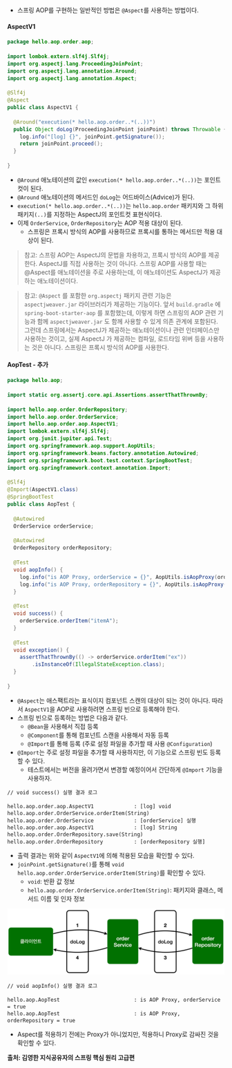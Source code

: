 
- 스프링 AOP를 구현하는 일반적인 방법은 `@Aspect`를 사용하는 방법이다.

#### AspectV1
```java
package hello.aop.order.aop;  
  
import lombok.extern.slf4j.Slf4j;  
import org.aspectj.lang.ProceedingJoinPoint;  
import org.aspectj.lang.annotation.Around;  
import org.aspectj.lang.annotation.Aspect;  
  
@Slf4j  
@Aspect  
public class AspectV1 {  
  
  @Around("execution(* hello.aop.order..*(..))")  
  public Object doLog(ProceedingJoinPoint joinPoint) throws Throwable {  
    log.info("[log] {}", joinPoint.getSignature());  
    return joinPoint.proceed();  
  }  
  
}
```

- `@Around` 애노테이션의 값인 `execution(* hello.aop.order..*(..))`는 포인트컷이 된다.
- `@Around` 애노테이션의 메서드인 `doLog`는 어드바이스(Advice)가 된다.
- `execution(* hello.aop.order..*(..))`는 `hello.aop.order` 패키지와 그 하위 패키지`(..)`를 지정하는 AspectJ의 포인트컷 표현식이다.
- 이제 `OrderService`, `OrderRepository`는 AOP 적용 대상이 된다.
	- 스프링은 프록시 방식의 AOP를 사용하므로 프록시를 통하는 메서드만 적용 대상이 된다.

> 참고: 
> 스프링 AOP는 AspectJ의 문법을 차용하고, 프록시 방식의 AOP를 제공한다. AspectJ를 직접 사용하는 것이 아니다.
> 스프링 AOP를 사용할 때는 @Aspect를 애노테이션을 주로 사용하는데, 이 애노테이션도 AspectJ가 제공하는 애노테이션이다.

> 참고: 
> `@Aspect` 를 포함한 `org.aspectj` 패키지 관련 기능은 `aspectjweaver.jar` 라이브러리가 제공하는 기능이다.
> 앞서 `build.gradle` 에 `spring-boot-starter-aop` 를 포함했는데, 이렇게 하면 스프링의 AOP 관련 기능과 함께 `aspectjweaver.jar` 도 함께 사용할 수 있게 의존 관계에 포함된다.
> 그런데 스프링에서는 AspectJ가 제공하는 애노테이션이나 관련 인터페이스만 사용하는 것이고, 실제 AspectJ 가 제공하는 컴파일, 로드타임 위버 등을 사용하는 것은 아니다.
> 스프링은 프록시 방식의 AOP를 사용한다.

#### AopTest - 추가

```java
package hello.aop;  
  
import static org.assertj.core.api.Assertions.assertThatThrownBy;  
  
import hello.aop.order.OrderRepository;  
import hello.aop.order.OrderService;  
import hello.aop.order.aop.AspectV1;  
import lombok.extern.slf4j.Slf4j;  
import org.junit.jupiter.api.Test;  
import org.springframework.aop.support.AopUtils;  
import org.springframework.beans.factory.annotation.Autowired;  
import org.springframework.boot.test.context.SpringBootTest;  
import org.springframework.context.annotation.Import;  
  
@Slf4j  
@Import(AspectV1.class)  
@SpringBootTest  
public class AopTest {  
  
  @Autowired  
  OrderService orderService;  
  
  @Autowired  
  OrderRepository orderRepository;  
  
  @Test  
  void aopInfo() {  
    log.info("is AOP Proxy, orderService = {}", AopUtils.isAopProxy(orderService));  
    log.info("is AOP Proxy, orderRepository = {}", AopUtils.isAopProxy(orderRepository));  
  }  
  
  @Test  
  void success() {  
    orderService.orderItem("itemA");  
  }  
  
  @Test  
  void exception() {  
    assertThatThrownBy(() -> orderService.orderItem("ex"))  
        .isInstanceOf(IllegalStateException.class);  
  }  
  
}
```

- `@Aspect`는 애스팩트라는 표식이지 컴포넌트 스캔의 대상이 되는 것이 아니다. 따라서 `AspectV1`을 AOP로 사용하려면 스프링 빈으로 등록해야 한다.
- 스프링 빈으로 등록하는 방법은 다음과 같다.
	- `@Bean`을 사용해서 직접 등록
	- `@Component`를 통해 컴포넌트 스캔을 사용해서 자동 등록
	- `@Import`를 통해 등록 (주로 설정 파일을 추가할 때 사용 `@Configuration`)
- `@Import`는 주로 설정 파일을 추가할 때 사용하지만, 이 기능으로 스프링 빈도 등록할 수 있다.
	- 테스트에서는 버전을 올려가면서 변경할 예정이어서 간단하게 `@Import` 기능을 사용하자.

```
// void success() 실행 결과 로그

hello.aop.order.aop.AspectV1             : [log] void hello.aop.order.OrderService.orderItem(String)
hello.aop.order.OrderService             : [orderService] 실행
hello.aop.order.aop.AspectV1             : [log] String hello.aop.order.OrderRepository.save(String)
hello.aop.order.OrderRepository          : [orderRepository 실행]
```

- 출력 결과는 위와 같이 `AspectV1`에 의해 적용된 모습을 확인할 수 있다.
- `joinPoint.getSignature()`를 통해 `void hello.aop.order.OrderService.orderItem(String)`를 확인할 수 있다.
	- `void`: 반환 값 정보
	- `hello.aop.order.OrderService.orderItem(String)`: 패키지와 클래스, 메서드 이름 및 인자 정보

![](./images/Pasted_image_20250612234304.png)


```
// void aopInfo() 실행 결과 로그

hello.aop.AopTest                        : is AOP Proxy, orderService = true
hello.aop.AopTest                        : is AOP Proxy, orderRepository = true
```

- Aspect를 적용하기 전에는 Proxy가 아니었지만, 적용하니 Proxy로 감싸진 것을 확인할 수 있다.


__출처: 김영한 지식공유자의 스프링 핵심 원리 고급편__
